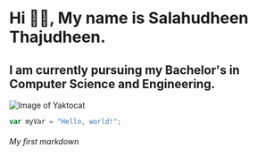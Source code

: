 # Hi 👋🏻, My name is Salahudheen Thajudheen.
## I am currently pursuing my Bachelor's in Computer Science and Engineering.
![Image of Yaktocat](https://octodex.github.com/images/yaktocat.png)
``` javascript
var myVar = "Hello, world!";
```










###### My first markdown

